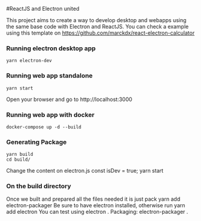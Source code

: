 #ReactJS and Electron united

This project aims to create a way to develop desktop and webapps using the same base code with Electron and ReactJS.
You can check a example using this template on https://github.com/marckdx/react-electron-calculator

### Running electron desktop app
    yarn electron-dev

### Running web app standalone
    yarn start
Open your browser and go to http://localhost:3000

### Running web app with docker
    docker-compose up -d --build

### Generating Package
    yarn build
    cd build/
Change the content on electron.js 
    const isDev =  true;
    yarn start

### On the build directory

Once we built and prepared all the files needed it is just pack
    yarn add electron-packager
Be sure to have electron installed, otherwise run 
    yarn add electron
You can test using 
    electron .
Packaging:
    electron-packager .